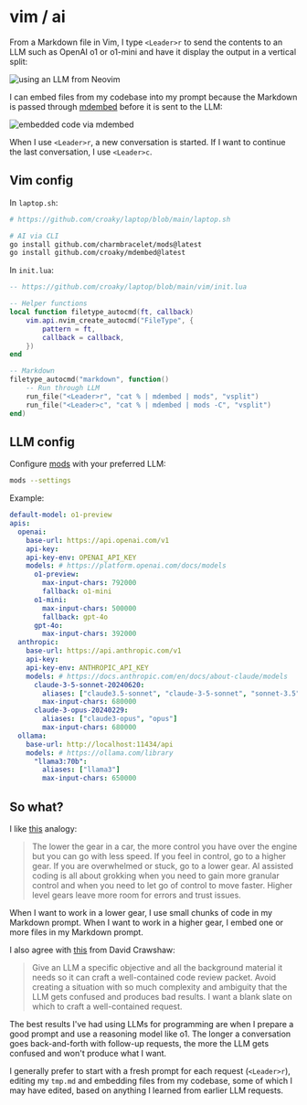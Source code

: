# vim / ai

From a Markdown file in Vim, I type `<Leader>r` to send the contents to an LLM
such as OpenAI o1 or o1-mini and have it display the output in a vertical split:

![using an LLM from Neovim](/images/vim-ai.gif)

I can embed files from my codebase into my prompt because the Markdown
is passed through [mdembed](/cmd/mdembed) before it is sent to the LLM:

![embedded code via mdembed](/images/vim-ai-embed.gif)

When I use `<Leader>r`, a new conversation is started.
If I want to continue the last conversation, I use `<Leader>c`.

## Vim config

In `laptop.sh`:

```bash
# https://github.com/croaky/laptop/blob/main/laptop.sh

# AI via CLI
go install github.com/charmbracelet/mods@latest
go install github.com/croaky/mdembed@latest
```

In `init.lua`:

```lua
-- https://github.com/croaky/laptop/blob/main/vim/init.lua

-- Helper functions
local function filetype_autocmd(ft, callback)
	vim.api.nvim_create_autocmd("FileType", {
		pattern = ft,
		callback = callback,
	})
end

-- Markdown
filetype_autocmd("markdown", function()
	-- Run through LLM
	run_file("<Leader>r", "cat % | mdembed | mods", "vsplit")
	run_file("<Leader>c", "cat % | mdembed | mods -C", "vsplit")
end)
```

## LLM config

Configure [mods](https://github.com/charmbracelet/mods) with your preferred LLM:

```bash
mods --settings
```

Example:

```yaml
default-model: o1-preview
apis:
  openai:
    base-url: https://api.openai.com/v1
    api-key:
    api-key-env: OPENAI_API_KEY
    models: # https://platform.openai.com/docs/models
      o1-preview:
        max-input-chars: 792000
        fallback: o1-mini
      o1-mini:
        max-input-chars: 500000
        fallback: gpt-4o
      gpt-4o:
        max-input-chars: 392000
  anthropic:
    base-url: https://api.anthropic.com/v1
    api-key:
    api-key-env: ANTHROPIC_API_KEY
    models: # https://docs.anthropic.com/en/docs/about-claude/models
      claude-3-5-sonnet-20240620:
        aliases: ["claude3.5-sonnet", "claude-3-5-sonnet", "sonnet-3.5"]
        max-input-chars: 680000
      claude-3-opus-20240229:
        aliases: ["claude3-opus", "opus"]
        max-input-chars: 680000
  ollama:
    base-url: http://localhost:11434/api
    models: # https://ollama.com/library
      "llama3:70b":
        aliases: ["llama3"]
        max-input-chars: 650000
```

## So what?

I like
<a href="https://sankalp.bearblog.dev/evolution-of-ai-assisted-coding-features-and-developer-interaction-patterns/" target="_blank">this</a>
analogy:

> The lower the gear in a car, the more control you have over the engine but you
> can go with less speed. If you feel in control, go to a higher gear. If you
> are overwhelmed or stuck, go to a lower gear. AI assisted coding is all about
> grokking when you need to gain more granular control and when you need to let
> go of control to move faster. Higher level gears leave more room for errors
> and trust issues.

When I want to work in a lower gear, I use small chunks of code in my Markdown
prompt. When I want to work in a higher gear, I embed one or more files in my
Markdown prompt.

I also agree with
<a href="https://crawshaw.io/blog/programming-with-llms"
target="_blank">this</a> from David Crawshaw:

> Give an LLM a specific objective and all the background material it needs so
> it can craft a well-contained code review packet. Avoid creating a situation
> with so much complexity and ambiguity that the LLM gets confused and produces
> bad results. I want a blank slate on which to craft a well-contained request.

The best results I've had using LLMs for programming are when I prepare a good
prompt and use a reasoning model like o1. The longer a conversation goes
back-and-forth with follow-up requests, the more the LLM gets confused and won't
produce what I want.

I generally prefer to start with a fresh prompt for each request (`<Leader>r`),
editing my `tmp.md` and embedding files from my codebase,
some of which I may have edited,
based on anything I learned from earlier LLM requests.
